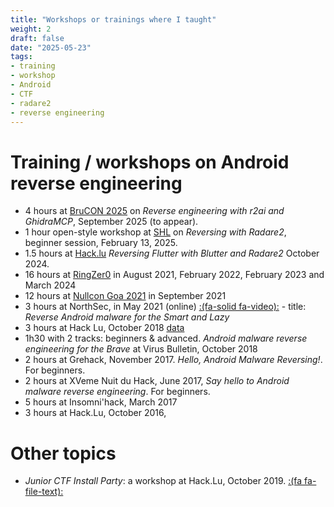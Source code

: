 ```yaml
---
title: "Workshops or trainings where I taught"
weight: 2
draft: false
date: "2025-05-23"
tags:
- training
- workshop
- Android
- CTF
- radare2
- reverse engineering
---
```


# Training / workshops on Android reverse engineering

- 4 hours at [BruCON 2025](https://www.brucon.org/) on *Reverse engineering with r2ai and GhidraMCP*, September 2025 (to appear).
- 1 hour open-style workshop at [SHL](https://shl.contact) on *Reversing with Radare2*, beginner session, February 13, 2025.
- 1.5 hours at [Hack.lu](https://2024.hack.lu) *Reversing Flutter with Blutter and Radare2* October 2024.
- 16 hours at [RingZer0](https://ringzer0.training) in August 2021, February 2022, February 2023 and March 2024
- 12 hours at [Nullcon Goa 2021](https://nullcon.net/nullcon-goa-2021/training/reverse-engineering-of-android-malware/)  in September 2021
- 3 hours at NorthSec, in May 2021 (online) [:(fa-solid fa-video):](https://www.youtube.com/watch?v=z6DO09y9r8w) - title: *Reverse Android malware for the Smart and Lazy*
- 3 hours at Hack Lu, October 2018 [data](https://github.com/cryptax/androidre/tree/master/workshops/hacklu-2018)
- 1h30 with 2 tracks: beginners & advanced. *Android malware reverse engineering for the Brave* at Virus Bulletin, October 2018
- 2 hours at Grehack, November 2017. *Hello, Android Malware Reversing!*. For beginners.
- 2 hours at XVeme Nuit du Hack, June 2017, *Say hello to Android malware reverse engineering*. For beginners.
- 5 hours at Insomni'hack, March 2017
- 3 hours at Hack.Lu, October 2016, 

# Other topics
  
- *Junior CTF Install Party*: a workshop at Hack.Lu, October 2019. [:(fa fa-file-text):](https://slides.com/invisibleman/juniorctf-1/#/)
